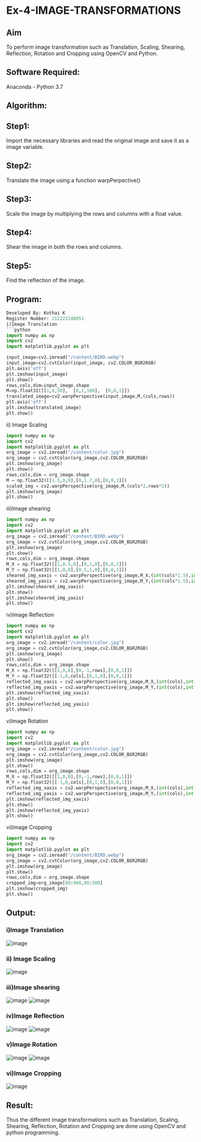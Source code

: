 # Ex-4-IMAGE-TRANSFORMATIONS


## Aim
To perform image transformation such as Translation, Scaling, Shearing, Reflection, Rotation and Cropping using OpenCV and Python.

## Software Required:
Anaconda - Python 3.7

## Algorithm:
## Step1:

Import the necessary libraries and read the original image and save it as a image variable.

## Step2:

Translate the image using a function warpPerpective()

## Step3:

Scale the image by multiplying the rows and columns with a float value.

## Step4:

Shear the image in both the rows and columns.

## Step5:

Find the reflection of the image.

## Program:
```python
Developed By: Kothai K
Register Number: 212222240051
i)Image Translation
```python
import numpy as np
import cv2
import matplotlib.pyplot as plt

input_image=cv2.imread("/content/BIRD.webp")
input_image=cv2.cvtColor(input_image, cv2.COLOR_BGR2RGB)
plt.axis('off')
plt.imshow(input_image)
plt.show()
rows,cols,dim=input_image.shape
M=np.float32([[1,0,50],  [0,1,100],  [0,0,1]])
translated_image=cv2.warpPerspective(input_image,M,(cols,rows))
plt.axis('off')
plt.imshow(translated_image)
plt.show()
```

ii) Image Scaling
```python
import numpy as np
import cv2
import matplotlib.pyplot as plt
org_image = cv2.imread("/content/color.jpg")
org_image = cv2.cvtColor(org_image,cv2.COLOR_BGR2RGB)
plt.imshow(org_image)
plt.show()
rows,cols,dim = org_image.shape
M = np.float32([[1.5,0,0],[0,1.7,0],[0,0,1]])
scaled_img = cv2.warpPerspective(org_image,M,(cols*2,rows*2))
plt.imshow(org_image)
plt.show()
```


iii)Image shearing
```python
import numpy as np
import cv2
import matplotlib.pyplot as plt
org_image = cv2.imread("/content/BIRD.webp")
org_image = cv2.cvtColor(org_image,cv2.COLOR_BGR2RGB)
plt.imshow(org_image)
plt.show()
rows,cols,dim = org_image.shape
M_X = np.float32([[1,0.5,0],[0,1,0],[0,0,1]])
M_Y = np.float32([[1,0,0],[0.5,1,0],[0,0,1]])
sheared_img_xaxis = cv2.warpPerspective(org_image,M_X,(int(cols*1.5),int(rows*1.5)))
sheared_img_yaxis = cv2.warpPerspective(org_image,M_Y,(int(cols*1.5),int(rows*1.5)))
plt.imshow(sheared_img_xaxis)
plt.show()
plt.imshow(sheared_img_yaxis)
plt.show()
```



iv)Image Reflection
```python
import numpy as np
import cv2
import matplotlib.pyplot as plt
org_image = cv2.imread("/content/color.jpg")
org_image = cv2.cvtColor(org_image,cv2.COLOR_BGR2RGB)
plt.imshow(org_image)
plt.show()
rows,cols,dim = org_image.shape
M_X = np.float32([[1,0,0],[0,-1,rows],[0,0,1]])
M_Y = np.float32([[-1,0,cols],[0,1,0],[0,0,1]])
reflected_img_xaxis = cv2.warpPerspective(org_image,M_X,(int(cols),int(rows)))
reflected_img_yaxis = cv2.warpPerspective(org_image,M_Y,(int(cols),int(rows)))
plt.imshow(reflected_img_xaxis)
plt.show()
plt.imshow(reflected_img_yaxis)
plt.show()
```

v)Image Rotation
```python
import numpy as np
import cv2
import matplotlib.pyplot as plt
org_image = cv2.imread("/content/color.jpg")
org_image = cv2.cvtColor(org_image,cv2.COLOR_BGR2RGB)
plt.imshow(org_image)
plt.show()
rows,cols,dim = org_image.shape
M_X = np.float32([[1,0,0],[0,-1,rows],[0,0,1]])
M_Y = np.float32([[-1,0,cols],[0,1,0],[0,0,1]])
reflected_img_xaxis = cv2.warpPerspective(org_image,M_X,(int(cols),int(rows)))
reflected_img_yaxis = cv2.warpPerspective(org_image,M_Y,(int(cols),int(rows)))
plt.imshow(reflected_img_xaxis)
plt.show()
plt.imshow(reflected_img_yaxis)
plt.show()
```

vi)Image Cropping
```python
import numpy as np
import cv2
import matplotlib.pyplot as plt
org_image = cv2.imread("/content/BIRD.webp")
org_image = cv2.cvtColor(org_image,cv2.COLOR_BGR2RGB)
plt.imshow(org_image)
plt.show()
rows,cols,dim = org_image.shape
cropped_img=org_image[80:900,80:500]
plt.imshow(cropped_img)
plt.show()

```
## Output:
### i)Image Translation
![image](https://github.com/KothaiKumar/IMAGE-TRANSFORMATIONS/assets/121215739/b8bad49c-ccb9-474f-b3ab-bd5ee5e02c6f)

### ii) Image Scaling
![image](https://github.com/KothaiKumar/IMAGE-TRANSFORMATIONS/assets/121215739/1b375b1b-25ed-4668-9836-4302c54c136e)

### iii)Image shearing
![image](https://github.com/KothaiKumar/IMAGE-TRANSFORMATIONS/assets/121215739/f4c0f7cc-1ef1-41a5-a9e3-ed3c70262e23)
![image](https://github.com/KothaiKumar/IMAGE-TRANSFORMATIONS/assets/121215739/6fb5abba-6d89-40a5-94ff-3ea16a514fda)

### iv)Image Reflection
![image](https://github.com/KothaiKumar/IMAGE-TRANSFORMATIONS/assets/121215739/f84b7751-ac12-4962-9227-84a548f9e7f3)
![image](https://github.com/KothaiKumar/IMAGE-TRANSFORMATIONS/assets/121215739/80fbda47-c800-4f04-95a9-c47efe823333)


### v)Image Rotation
![image](https://github.com/KothaiKumar/IMAGE-TRANSFORMATIONS/assets/121215739/172d6638-e301-4f72-9054-302ad5689fcb)
![image](https://github.com/KothaiKumar/IMAGE-TRANSFORMATIONS/assets/121215739/ebdfff3a-5b17-4ce3-bb0e-4c0d961a262f)


### vi)Image Cropping
![image](https://github.com/KothaiKumar/IMAGE-TRANSFORMATIONS/assets/121215739/db45cdf5-1b63-42fd-8ef5-33cfb2c458ff)

## Result: 

Thus the different image transformations such as Translation, Scaling, Shearing, Reflection, Rotation and Cropping are done using OpenCV and python programming.
